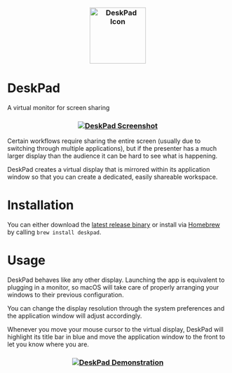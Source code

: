 <h3 align="center">
  <a href="https://github.com/Stengo/DeskPad/blob/main/DeskPad/Assets.xcassets/AppIcon.appiconset/Icon-256.png">
  <img src="https://github.com/Stengo/DeskPad/blob/main/DeskPad/Assets.xcassets/AppIcon.appiconset/Icon-256.png?raw=true" alt="DeskPad Icon" width="128">
  </a>
</h3>

# DeskPad
A virtual monitor for screen sharing

<h3 align="center">
  <a href="https://github.com/Stengo/DeskPad/blob/main/screenshot.jpg">
  <img src="https://github.com/Stengo/DeskPad/blob/main/screenshot.jpg?raw=true" alt="DeskPad Screenshot">
  </a>
</h3>

Certain workflows require sharing the entire screen (usually due to switching through multiple applications), but if the presenter has a much larger display than the audience it can be hard to see what is happening.

DeskPad creates a virtual display that is mirrored within its application window so that you can create a dedicated, easily shareable workspace.

# Installation

You can either download the [latest release binary](https://github.com/Stengo/DeskPad/releases) or install via [Homebrew](https://brew.sh) by calling `brew install deskpad`.

# Usage
DeskPad behaves like any other display. Launching the app is equivalent to plugging in a monitor, so macOS will take care of properly arranging your windows to their previous configuration.

You can change the display resolution through the system preferences and the application window will adjust accordingly.

Whenever you move your mouse cursor to the virtual display, DeskPad will highlight its title bar in blue and move the application window to the front to let you know where you are.

<h3 align="center">
  <a href="https://github.com/Stengo/DeskPad/blob/main/demonstration.gif">
  <img src="https://github.com/Stengo/DeskPad/blob/main/demonstration.gif?raw=true" alt="DeskPad Demonstration">
  </a>
</h3>
